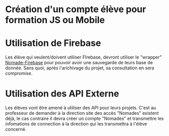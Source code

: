 # Création d'un compte élève pour formation JS ou Mobile

# Utilisation de Firebase
Les élève qui veulent/doivent utiliser FIrebase, devront utiliser le "wrapper" [Nomade-Firebase](https://github.com/nomades-ateliers/nomades-ateliers/tree/master/packages/firebase) pour pouvoir avoir une sauvegarde de leurs base de donnée. Sans quoi, après l'arichivage du projet, sa consultation en sera compromise.


# Utilisation des API Externe
Les élèves vont être amené à utiliser des API pour leurs projets. C'est au professeur de demander à la direction site des accès "Nomades" existent déjà, le cas contraire il devra créer un compte "Nomades" et transmettre les infomations de connection à la direction qui les transmettra à l'élève concerné.

